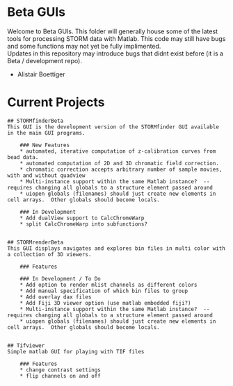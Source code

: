 # Beta GUIs 

Welcome to Beta GUIs.  This folder will generally house some of the latest tools for processing STORM data with Matlab.
This code may still have bugs and some functions may not yet be fully implimented.  
Updates in this repository may introduce bugs that didnt exist before (it is a Beta / development repo). 

- Alistair Boettiger

# Current Projects

	## STORMfinderBeta
	This GUI is the development version of the STORMfinder GUI available in the main GUI programs.

		### New Features
		* automated, iterative computation of z-calibration curves from bead data.
		* automated computation of 2D and 3D chromatic field correction.  
		* chromatic correction accepts arbitrary number of sample movies, with and without quadview
		* Multi-instance support within the same Matlab instance?  -- requires changing all globals to a structure element passed around
		* uiopen globals (filenames) should just create new elements in cell arrays.  Other globals should become locals.  
		
		### In Development
		* Add dualView support to CalcChromeWarp 
		* split CalcChromeWarp into subfunctions?


	## STORMrenderBeta
	This GUI displays navigates and explores bin files in multi color with a collection of 3D viewers. 

		### Features

		### In Development / To Do
		* Add option to render mlist channels as different colors
		* Add manual specification of which bin files to group
		* Add overlay dax files
		* Add Fiji 3D viewer option (use matlab embedded fiji?) 
		* Multi-instance support within the same Matlab instance?  -- requires changing all globals to a structure element passed around
		* uiopen globals (filenames) should just create new elements in cell arrays.  Other globals should become locals.  
		

	## Tifviewer
	Simple matlab GUI for playing with TIF files 

		### Features
		* change contrast settings
		* flip channels on and off
